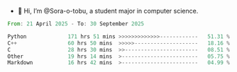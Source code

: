 - 👋 Hi, I’m @Sora-o-tobu, a student major in computer science.

<!--START_SECTION:waka-->

```rust
From: 21 April 2025 - To: 30 September 2025

Python             171 hrs 51 mins >>>>>>>>>>>>>------------   51.31 %
C++                60 hrs 50 mins  >>>>>--------------------   18.16 %
C                  28 hrs 30 mins  >>-----------------------   08.51 %
Other              19 hrs 14 mins  >------------------------   05.75 %
Markdown           16 hrs 42 mins  >------------------------   04.99 %
```

<!--END_SECTION:waka-->

<!---
<img align='center' src='https://raw.githubusercontent.com/Sora-o-tobu/Sora-o-tobu/main/OneLastSora.png' width='410px'>
--->
<!---
Sora-o-tobu/Sora-o-tobu is a ✨ special ✨ repository because its `README.md` (this file) appears on your GitHub profile.
You can click the Preview link to take a look at your changes.
--->
